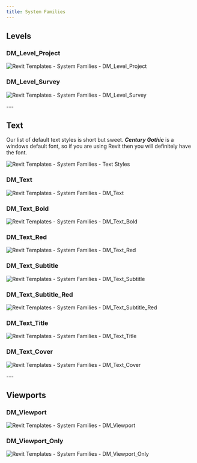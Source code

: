 ```yaml
---
title: System Families
---
```

## L﻿evels

### D﻿M_Level_Project

![Revit Templates - System Families - DM_Level_Project](https://ucarecdn.com/05371a7d-d358-4911-9420-86856864cb37/ "DM_Level_Project")

### D﻿M_Level_Survey

![Revit Templates - System Families - DM_Level_Survey](https://ucarecdn.com/e68f6019-25e6-45e5-9653-d6ca01ac390e/ "DM_Level_Survey")

\-﻿--

## Text

Our list of default text styles is short but sweet. ***Century Gothic*** is a windows default font, so if you are using Revit then you will definitely have the font.

![Revit Templates - System Families - Text Styles](https://ucarecdn.com/1b127456-08ff-480d-8fb1-0cd32b85fde7/ "Text Styles")

### DM_Text

![Revit Templates - System Families - DM_Text](https://ucarecdn.com/cd1ae57d-4664-4dfc-b61b-d2d60dc80c18/ "DM_Text")

### DM_Text_Bold

![Revit Templates - System Families - DM_Text_Bold](https://ucarecdn.com/3bad9344-b739-43b4-b90f-e0da18418601/ "DM_Text_Bold")

### DM_Text_Red

![Revit Templates - System Families - DM_Text_Red](https://ucarecdn.com/e669412c-1ad7-4d28-9a79-1cd1e24cb904/ "DM_Text_Red")

### DM_Text_Subtitle

![Revit Templates - System Families - DM_Text_Subtitle](https://ucarecdn.com/e6a7f0ac-2c85-4025-ac7c-bb707bf0bfe6/ "DM_Text_Subtitle")

### DM_Text_Subtitle_Red

![Revit Templates - System Families - DM_Text_Subtitle_Red](https://ucarecdn.com/6adf9889-b679-44f2-a527-43219da3f78a/ "DM_Text_Subtitle_Red")

### DM_Text_Title

![Revit Templates - System Families - DM_Text_Title](https://ucarecdn.com/4c11472d-9fc2-4502-a2cb-e293e7fc71bf/ "DM_Text_Title")

### DM_Text_Cover

![Revit Templates - System Families - DM_Text_Cover](https://ucarecdn.com/b6eba668-88cc-4817-9d1d-183b141b1c30/ "DM_Text_Cover")



\-﻿--

## V﻿iewports

### D﻿M_Viewport

![Revit Templates - System Families - DM_Viewport](https://ucarecdn.com/7a1acebf-5c12-482a-8db0-720ff0b85212/ "DM_Viewport")

### D﻿M_Viewport_Only

![Revit Templates - System Families - DM_Viewport_Only](https://ucarecdn.com/3672e691-5fea-4481-9bae-0ffd0245d941/ "DM_Viewport_Only")